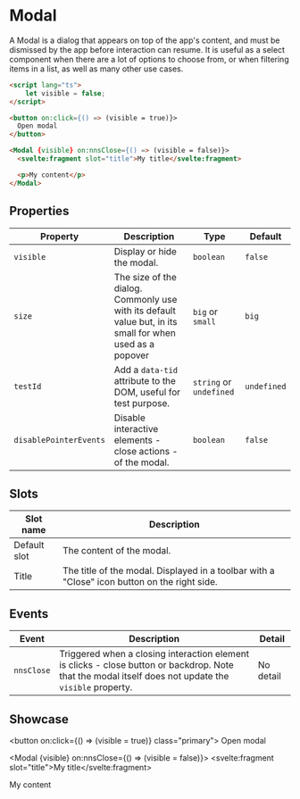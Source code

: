 <script lang="ts">
    import Modal from "$lib/components/Modal.svelte";

    let visible = false;
</script>

# Modal

A Modal is a dialog that appears on top of the app's content, and must be dismissed by the app before interaction can resume. It is useful as a select component when there are a lot of options to choose from, or when filtering items in a list, as well as many other use cases.

```html
<script lang="ts">
    let visible = false;
</script>

<button on:click={() => (visible = true)}>
  Open modal
</button>

<Modal {visible} on:nnsClose={() => (visible = false)}>
  <svelte:fragment slot="title">My title</svelte:fragment>

  <p>My content</p>
</Modal>
```

## Properties

| Property               | Description                                                                                              | Type                    | Default     |
| ---------------------- | -------------------------------------------------------------------------------------------------------- | ----------------------- | ----------- |
| `visible`              | Display or hide the modal.                                                                               | `boolean`               | `false`     |
| `size`                 | The size of the dialog. Commonly use with its default value but, in its small for when used as a popover | `big` or `small`        | `big`       |
| `testId`               | Add a `data-tid` attribute to the DOM, useful for test purpose.                                          | `string` or `undefined` | `undefined` |
| `disablePointerEvents` | Disable interactive elements - close actions - of the modal.                                             | `boolean`               | `false`     |

## Slots

| Slot name    | Description                                                                                  |
| ------------ | -------------------------------------------------------------------------------------------- |
| Default slot | The content of the modal.                                                                    |
| Title        | The title of the modal. Displayed in a toolbar with a "Close" icon button on the right side. |

## Events

| Event      | Description                                                                                                                                           | Detail    |
| ---------- | ----------------------------------------------------------------------------------------------------------------------------------------------------- | --------- |
| `nnsClose` | Triggered when a closing interaction element is clicks - close button or backdrop. Note that the modal itself does not update the `visible` property. | No detail |

## Showcase

<button on:click={() => (visible = true)} class="primary">
Open modal
</button>

<Modal {visible} on:nnsClose={() => (visible = false)}>
<svelte:fragment slot="title">My title</svelte:fragment>

  <p>My content</p>
</Modal>
